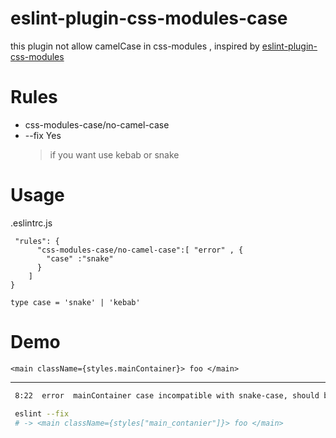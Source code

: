 # eslint-plugin-css-modules-case

this plugin not allow camelCase in css-modules , inspired by [eslint-plugin-css-modules](https://github.com/atfzl/eslint-plugin-css-modules/)

# Rules

- css-modules-case/no-camel-case
- --fix Yes
  > if you want use kebab or snake

# Usage

.eslintrc.js

```tsx
 "rules": {
      "css-modules-case/no-camel-case":[ "error" , {
        "case" :"snake"
      }
    ]
}

type case = 'snake' | 'kebab'
```

# Demo

```tsx
<main className={styles.mainContainer}> foo </main>
```

---

```sh
 8:22  error  mainContainer case incompatible with snake-case, should be main_container

 eslint --fix
 # -> <main className={styles["main_contanier"]}> foo </main>
```
